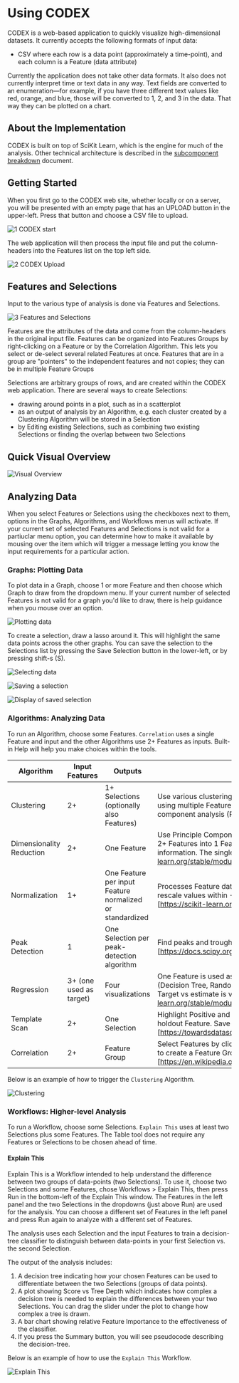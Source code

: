 ﻿# Using CODEX

CODEX is a web-based application to quickly visualize high-dimensional datasets. It currently accepts the following formats of input data:
- CSV where each row is a data point (approximately a time-point), and each column is a Feature (data attribute)

Currently the application does not take other data formats. It also does not currently interpret time or text data in any way. Text fields are converted to an enumeration—for example, if you have three different text values like red, orange, and blue, those will be converted to 1, 2, and 3 in the data. That way they can be plotted on a chart.

## About the Implementation

CODEX is built on top of SciKit Learn, which is the engine for much of the analysis. Other technical architecture is described in the [subcomponent breakdown](../subcomponent_breakdown.md) document.

## Getting Started

When you first go to the CODEX web site, whether locally or on a server, you will be presented with an empty page that has an UPLOAD button in the upper-left. Press that button and choose a CSV file to upload.

![1 CODEX start](user_guide_images/1-codex-start.png)

The web application will then process the input file and put the column-headers into the Features list on the top left side.

![2 CODEX Upload](user_guide_images/2-file-uploaded.png)

## Features and Selections

Input to the various type of analysis is done via Features and Selections.

![3 Features and Selections](user_guide_images/3-features-selections.png)

Features are the attributes of the data and come from the column-headers in the original input file. Features can be organized into Features Groups by right-clicking on a Feature or by the Correlation Algorithm. This lets you select or de-select several related Features at once. Features that are in a group are "pointers" to the independent features and not copies; they can be in multiple Feature Groups

Selections are arbitrary groups of rows, and are created within the CODEX web application. There are several ways to create Selections:
- drawing around points in a plot, such as in a scatterplot
- as an output of analysis by an Algorithm, e.g. each cluster created by a Clustering Algorithm will be stored in a Selection
- by Editing existing Selections, such as combining two existing Selections or finding the overlap between two Selections

## Quick Visual Overview
![Visual Overview](user_guide_images/codex-overview.png)

## Analyzing Data

When you select Features or Selections using the checkboxes next to them, options in the Graphs, Algorithms, and Workflows menus will activate. If your current set of selected Features and Selections is not valid for a partiuclar menu option, you can determine how to make it available by mousing over the item which will trigger a message letting you know the input requirements for a particular action.

### Graphs: Plotting Data

To plot data in a Graph, choose 1 or more Feature and then choose which Graph to draw from the dropdown menu. If your current number of selected Features is not valid for a graph you'd like to draw, there is help guidance when you mouse over an option.

![Plotting data](user_guide_images/4-plotting-data.png)

To create a selection, draw a lasso around it. This will highlight the same data points across the other graphs. You can save the selection to the Selections list by pressing the Save Selection button in the lower-left, or by pressing shift-s (S).

![Selecting data](user_guide_images/select-lasso-draw.png)

![Saving a selection](user_guide_images/select-lasso-display.png)

![Display of saved selection](user_guide_images/selection-saved.png)

### Algorithms: Analyzing Data

To run an Algorithm, choose some Features. `Correlation` uses a single Feature and input and the other Algorithms use 2+ Features as inputs. Built-in Help will help you make choices within the tools.

| Algorithm | Input Features | Outputs | Summary |
| --- | --- | --- | --- |
| Clustering | 2+  | 1+ Selections (optionally also Features) | Use various clustering algorithms to compute high-dimensional similarity of rows using multiple Features; can visualize clusters in a scatter plot using princple component analysis (PCA) [https://scikit-learn.org/stable/modules/clustering.html] | 
| Dimensionality Reduction	| 2+		| One Feature	| Use Principle Component Analysis or Independent Component Analysis to reduce 2+ Features into 1 Feature that retains properties of the higher-dimensional information. The single Feature can then be plotted etc. [https://scikit-learn.org/stable/modules/unsupervised_reduction.html] |
| Normalization	| 1+		| One Feature per input Feature normalized or standardized	| Processes Feature data to prepare it for downstream algorithms. Normalization will rescale values within -1 to 1. Standardization will rescale values to have zero mean. [https://scikit-learn.org/stable/modules/preprocessing.html] |
| Peak Detection	| 1		| One Selection per peak-detection algorithm	| Find peaks and troughs in data based on various methods. [https://docs.scipy.org/doc/scipy/reference/generated/scipy.signal.find_peaks.html] |
| Regression	| 3+ (one used as target)		| Four visualizations	| One Feature is used as a target and the other Features are used by each method (Decision Tree, Random Forest, K Neighbors, or Linear) to estimate the target value. Target vs estimate is visualized along with some statistics. [https://scikit-learn.org/stable/modules/tree.html#regression] |
| Template Scan	| 2+		| One Selection	| Highlight Positive and Negative patterns on 1+ Feature and find that pattern in a holdout Feature. Save the matched locations in the holdout Feature as a Selection. [https://towardsdatascience.com/dynamic-time-warping-3933f25fcdd] |
| Correlation	| 2+		| Feature Group	| Select Features by clicking the y-axis labels and then press Add Selected to Group to create a Feature Group with those Features (or add them to an existing group). [https://en.wikipedia.org/wiki/Correlation_coefficient] |

Below is an example of how to trigger the `Clustering` Algorithm.

![Clustering](user_guide_images/5-algorithms-clustering.png)

### Workflows: Higher-level Analysis

To run a Workflow, choose some Selections. `Explain This` uses at least two Selections plus some Features. The Table tool does not require any Features or Selections to be chosen ahead of time.

#### Explain This
Explain This is a Workflow intended to help understand the difference between two groups of data-points (two Selections). To use it, choose two Selections and some Features, chose Workflows > Explain This, then press Run in the bottom-left of the Explain This window. The Features in the left panel and the two Selections in the dropdowns (just above Run) are used for the analysis. You can choose a different set of Features in the left panel and press Run again to analyze with a different set of Features.

The analysis uses each Selection and the input Features to train a decision-tree classifier to distinguish between data-points in your first Selection vs. the second Selection.

The output of the analysis includes:
1. A decision tree indicating how your chosen Features can be used to differentiate between the two Selections (groups of data points).
2. A plot showing Score vs Tree Depth which indicates how complex a decision tree is needed to explain the differences between your two Selections. You can drag the slider under the plot to change how complex a tree is drawn.
3. A bar chart showing relative Feature Importance to the effectiveness of the classifier.
4. If you press the Summary button, you will see pseudocode describing the decision-tree.

Below is an example of how to use the `Explain This` Workflow.

![Explain This](user_guide_images/6-explain-this.png)
